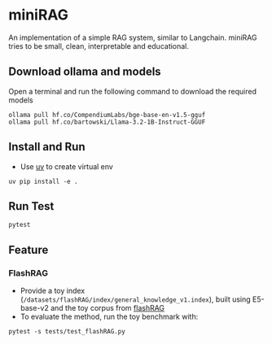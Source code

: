 # miniRAG

An implementation of a simple RAG system, similar to Langchain. miniRAG tries to be small, clean, interpretable and educational.


## Download ollama and models
Open a terminal and run the following command to download the required models
```
ollama pull hf.co/CompendiumLabs/bge-base-en-v1.5-gguf
ollama pull hf.co/bartowski/Llama-3.2-1B-Instruct-GGUF
```

## Install and Run

- Use [uv](https://docs.astral.sh/uv/pip/environments/) to create virtual env

```
uv pip install -e .
```

## Run Test
```
pytest
```
## Feature

### FlashRAG
- Provide a toy index (`/datasets/flashRAG/index/general_knowledge_v1.index`), built using E5-base-v2 and the toy corpus from [flashRAG](https://huggingface.co/datasets/RUC-NLPIR/FlashRAG_datasets) 
- To evaluate the method, run the toy benchmark with: 
```
pytest -s tests/test_flashRAG.py
```

